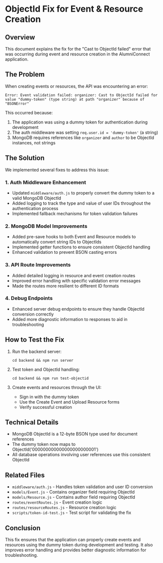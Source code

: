 # ObjectId Fix for Event & Resource Creation

## Overview
This document explains the fix for the "Cast to ObjectId failed" error that was occurring during event and resource creation in the AlumniConnect application.

## The Problem
When creating events or resources, the API was encountering an error:
```
Error: Event validation failed: organizer: Cast to ObjectId failed for value "dummy-token" (type string) at path "organizer" because of "BSONError"
```

This occurred because:
1. The application was using a dummy token for authentication during development
2. The auth middleware was setting `req.user.id = 'dummy-token'` (a string)
3. MongoDB requires references like `organizer` and `author` to be ObjectId instances, not strings

## The Solution
We implemented several fixes to address this issue:

### 1. Auth Middleware Enhancement
- Updated `middleware/auth.js` to properly convert the dummy token to a valid MongoDB ObjectId
- Added logging to track the type and value of user IDs throughout the authentication process
- Implemented fallback mechanisms for token validation failures

### 2. MongoDB Model Improvements
- Added pre-save hooks to both Event and Resource models to automatically convert string IDs to ObjectIds
- Implemented getter functions to ensure consistent ObjectId handling
- Enhanced validation to prevent BSON casting errors

### 3. API Route Improvements
- Added detailed logging in resource and event creation routes
- Improved error handling with specific validation error messages
- Made the routes more resilient to different ID formats

### 4. Debug Endpoints
- Enhanced server debug endpoints to ensure they handle ObjectId conversion correctly
- Added more diagnostic information to responses to aid in troubleshooting

## How to Test the Fix
1. Run the backend server:
   ```
   cd backend && npm run server
   ```

2. Test token and ObjectId handling:
   ```
   cd backend && npm run test-objectid
   ```

3. Create events and resources through the UI:
   - Sign in with the dummy token
   - Use the Create Event and Upload Resource forms
   - Verify successful creation

## Technical Details
- MongoDB ObjectId is a 12-byte BSON type used for document references
- The dummy token now maps to ObjectId('000000000000000000000001')
- All database operations involving user references use this consistent ObjectId

## Related Files
- `middleware/auth.js` - Handles token validation and user ID conversion
- `models/Event.js` - Contains organizer field requiring ObjectId
- `models/Resource.js` - Contains author field requiring ObjectId
- `routes/eventRoutes.js` - Event creation logic
- `routes/resourceRoutes.js` - Resource creation logic
- `scripts/token-id-test.js` - Test script for validating the fix

## Conclusion
This fix ensures that the application can properly create events and resources using the dummy token during development and testing. It also improves error handling and provides better diagnostic information for troubleshooting. 
